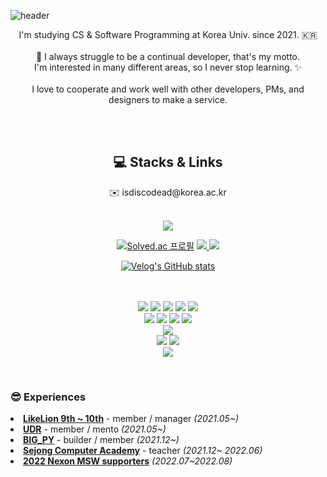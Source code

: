 
![header](https://capsule-render.vercel.app/api?type=Waving&color=auto&height=260&section=header&fontSize=45&text=😼LeeJiwon();&desc=Be-ambitious.)


<div align="center">
  I'm studying CS & Software Programming at Korea Univ. since 2021. 🇰🇷
  <br><br>
  💪 I always struggle to be a continual developer, that's my motto.<br>
  I'm interested in many different areas, so I never stop learning. ✨
  <br><br>
  I love to cooperate and work well with other developers, PMs, and designers to make a service.
  <br>
</div>

<br><br>

<div align="center">
  <span>
  <h2>💻 Stacks & Links</h2>
  ✉️ isdiscodead@korea.ac.kr
  <br><br>
  
  <a href="https://hits.seeyoufarm.com"><img src="https://hits.seeyoufarm.com/api/count/incr/badge.svg?url=https%3A%2F%2Fgithub.com%2Fisdiscodead%2F&count_bg=%23FFF48B&title_bg=%23FFB0B0&icon=github.svg&icon_color=%23FFFFFF&title=hits&edge_flat=false"/></a>
  </span>
  <span>
  
  [![Solved.ac
  프로필](http://mazassumnida.wtf/api/mini/generate_badge?boj=isdiscodead)](https://solved.ac/isdiscodead)
  <a href="https://isdiscodead.oopy.io/" target="_blank">
    <img src="https://img.shields.io/badge/Portfolio-000000?style= flat&logo=Notion&logoColor=ffffff"/>
  </a>
  <a href="https://my.surfit.io/w/1764221008" target="_blank">
    <img src="https://img.shields.io/badge/Profile-000000?style= flat"/>
  </a>
    
  [![Velog's GitHub stats](https://velog-readme-stats.vercel.app/api?name=isdiscodead)](https://velog.io/@isdiscodead)
    
  <br><br>
    <img src="https://img.shields.io/badge/Java-007396?style=for-the-badge&logo=Java&logoColor=white">
    <img src="https://img.shields.io/badge/C++-00599C?style=for-the-badge&logo=C++&logoColor=white">
    <img src="https://img.shields.io/badge/C-A8B9CC?style=for-the-badge&logo=C&logoColor=white">
    <img src="https://img.shields.io/badge/Python-3776AB?style=for-the-badge&logo=Python&logoColor=white">
    <img src="https://img.shields.io/badge/Swift-F05138?style=for-the-badge&logo=Swift&logoColor=white">
  <br>
    <img src="https://img.shields.io/badge/HTML-E34F26?style=for-the-badge&logo=HTML5&logoColor=white">
    <img src="https://img.shields.io/badge/CSS-1572B6?style=for-the-badge&logo=CSS3&logoColor=white">
    <img src="https://img.shields.io/badge/JS-F7DF1E?style=for-the-badge&logo=JavaScript&logoColor=white">
    <img src="https://img.shields.io/badge/React-61DAFB?style=for-the-badge&logo=React&logoColor=white">
  <br>
    <img src="https://img.shields.io/badge/Django-092E20?style=for-the-badge&logo=Django&logoColor=white">
  <br>
    <img src="https://img.shields.io/badge/MySQL-4479A1?style=for-the-badge&logo=MySQL&logoColor=white">
    <img src="https://img.shields.io/badge/Docker-2496ED?style=for-the-badge&logo=Docker&logoColor=white">
  <br>
    <img src="https://img.shields.io/badge/Figma-F24E1E?style=for-the-badge&logo=Figma&logoColor=white">
  </span>
</div>

<br>

### 😎 Experiences
  <li><b><a href="https://www.likelion.net/univ">LikeLion 9th ~ 10th</a></b> - member / manager <i>(2021.05~)</i></li>
  <li><b><a href="udr.oopy.io">UDR</a></b> - member / mento <i>(2021.05~)</i></li>
  <li><b><a href="https://bigpy.oopy.io/">BIG_PY</a></b> - builder / member <i>(2021.12~)</i></li>
  <li><b><a href="https://sjcom.kr/">Sejong Computer Academy</a></b> - teacher <i>(2021.12~ 2022.06)</i></li>
  <li><b><a href="https://sunrise-birth-979.notion.site/PROJECT-MOD-SUPPORTERS-0d85a9eb4c4d4eac8158e8fe8c5a2e3b">2022 Nexon MSW supporters</a></b><i> (2022.07~2022.08)</i></li>
